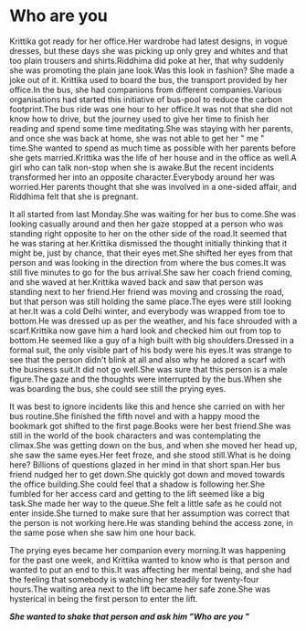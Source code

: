 # Who are you

Krittika got ready for her office.Her wardrobe had latest designs, in vogue dresses, but these days she was picking up only grey and whites and that too plain trousers and shirts.Riddhima did poke at her, that why suddenly she was promoting the plain jane look.Was this look in fashion? She made a joke out of it.
Krittika used to board the bus, the transport provided by her office.In the bus, she had companions from different companies.Various organisations had started this initiative of bus-pool to reduce the carbon footprint.The bus ride was one hour to her office.It was not that she did not know how to drive, but the journey used to give her time to finish her reading and spend some time meditating.She was staying with her parents, and once she was back at home, she was not able to get her " me " time.She wanted to spend as much time as possible with her parents before she gets married.Krittika was the life of her house and in the office as well.A girl who can talk non-stop when she is awake.But the recent incidents transformed her into an opposite character.Everybody around her was worried.Her parents thought that she was involved in a one-sided affair, and Riddhima felt that she is pregnant.

It all started from last Monday.She was waiting for her bus to come.She was looking casually around and then her gaze stopped at a person who was standing right opposite to her on the other side of the road.It seemed that he was staring at her.Krittika dismissed the thought initially thinking that it might be, just by chance, that their eyes met.She shifted her eyes from that person and was looking in the direction from where the bus comes.It was still five minutes to go for the bus arrival.She saw her coach friend coming, and she waved at her.Krittika waved back and saw that person was standing next to her friend.Her friend was moving and crossing the road, but that person was still holding the same place.The eyes were still looking at her.It was a cold Delhi winter, and everybody was wrapped from toe to bottom.He was dressed up as per the weather, and his face shrouded with a scarf.Krittika now gave him a hard look and checked him out from top to bottom.He seemed like a guy of a high built with big shoulders.Dressed in a formal suit, the only visible part of his body were his eyes.It was strange to see that the person didn't blink at all and also why he adored a scarf with the business suit.It did not go well.She was sure that this person is a male figure.The gaze and the thoughts were interrupted by the bus.When she was boarding the bus, she could see still the prying eyes.

It was best to ignore incidents like this and hence she carried on with her bus routine.She finished the fifth novel and with a happy mood the bookmark got shifted to the first page.Books were her best friend.She was still in the world of the book characters and was contemplating the climax.She was getting down on the bus, and when she moved her head up, she saw the same eyes.Her feet froze, and she stood still.What is he doing here? Billions of questions glazed in her mind in that short span.Her bus friend nudged her to get down.She quickly got down and moved towards the office building.She could feel that a shadow is following her.She fumbled for her access card and getting to the lift seemed like a big task.She made her way to the queue.She felt a little safe as he could not enter inside.She turned to make sure that her assumption was correct that the person is not working here.He was standing behind the access zone, in the same pose when she saw him one hour back.

The prying eyes became her companion every morning.It was happening for the past one week, and Krittika wanted to know who is that person and wanted to put an end to this.It was affecting her mental being, and she had the feeling that somebody is watching her steadily for twenty-four hours.The waiting area next to the lift became her safe zone.She was hysterical in being the first person to enter the lift.

***She wanted to shake that person and ask him "Who are you "***